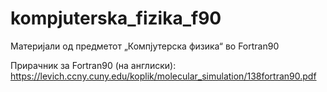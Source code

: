 # kompjuterska_fizika_f90
Материјали од предметот „Компјутерска физика“ во Fortran90

Прирачник за Fortran90 (на англиски): https://levich.ccny.cuny.edu/koplik/molecular_simulation/138fortran90.pdf
